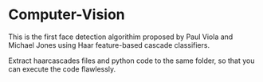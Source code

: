 # Computer-Vision

This is the first face detection algorithim proposed by Paul Viola and Michael Jones using Haar feature-based cascade classifiers.

Extract haarcascades files and python code to the same folder, so that you can execute the code flawlessly.

